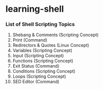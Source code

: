 # learning-shell
### List of Shell Scripting Topics

1. Shebang & Comments     (Scripting Concept)
2. Print                  (Command) 
3. Redirectors & Quotes   (Linux Concept)
4. Variables              (Scripting Concept)
5. Input                  (Scripting Concept)
6. Functions              (Scripting Concept)
7. Exit Status            (Command)
8. Conditions             (Scripting Concept) 
9. Loops                  (Scripting Concept)
10. SED Editor            (Command)

